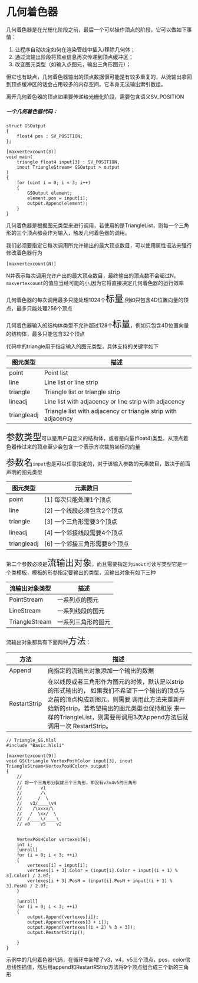 # 几何着色器

几何着色器是在光栅化阶段之前，最后一个可以操作顶点的阶段，它可以做如下事情：

1. 让程序自动决定如何在渲染管线中插入/移除几何体；
2. 通过流输出阶段将顶点信息再次传递到顶点缓冲区；
3. 改变图元类型（如输入点图元，输出三角形图元）；

但它也有缺点，几何着色器输出的顶点数据很可能是有较多重复的，从流输出拿回到顶点缓冲区的话会占用较多的内存空间。它本身无法输出索引数组。

离开几何着色器的顶点如果要传递给光栅化阶段，需要包含语义SV_POSITION

##### 一个几何着色器代码：

```HLSL
struct GSOutput
{
    float4 pos : SV_POSITION;
};

[maxvertexcount(3)]
void main(
    triangle float4 input[3] : SV_POSITION, 
    inout TriangleStream< GSOutput > output
)
{
    for (uint i = 0; i < 3; i++)
    {
        GSOutput element;
        element.pos = input[i];
        output.Append(element);
    }
}
```

几何着色器是根据图元类型来进行调用，若使用的是TriangleList，则每一个三角形的三个顶点都会作为输入，触发几何着色器的调用。

我们必须要指定它每次调用所允许输出的最大顶点数目，可以使用属性语法来强行修改着色器行为

`[maxvertexcount(N)]`

N并表示每次调用允许产出的最大顶点数目，最终输出的顶点数不会超过N。`maxvertexcount`的值应当经可能的小,因为它将直接决定几何着色器的运行效率

几何着色器的每次调用最多只能处理1024个<font size=5>标量</font>,例如只包含4D位置向量的顶点，最多只能处理256个顶点

几何着色器输入的结构体类型不允许超过128个<font size=5>标量</font>，例如只包含4D位置向量的结构体，最多只能包含32个顶点

代码中的triangle用于指定输入的图元类型，具体支持的关键字如下

| 图元类型    | 描述                                                         |
| ----------- | ------------------------------------------------------------ |
| point       | Point list                                                   |
| line        | Line list or line strip                                      |
| triangle    | Triangle list or triangle strip                              |
| lineadj     | Line list with adjacency or line strip with adjacency        |
| triangleadj | Triangle list with adjacency or triangle strip with adjacency |

<font size=5>参数类型</font>可以是用户自定义的结构体，或者是向量(float4)类型。从顶点着色器传过来的顶点至少会包含一个表示齐次裁剪坐标的向量

<font size=5>参数名</font>`input`也是可以任意指定的，对于该输入参数的元素数目，取决于前面声明的图元类型

| 图元类型    | 元素数目                      |
| ----------- | ----------------------------- |
| point       | [1] 每次只能处理1个顶点       |
| line        | [2] 一个线段必须包含2个顶点   |
| triangle    | [3] 一个三角形需要3个顶点     |
| lineadj     | [4] 一个邻接线段需要4个顶点   |
| triangleadj | [6] 一个邻接三角形需要6个顶点 |

第二个参数必须是<font size=5>流输出对象</font>，而且需要指定为`inout`可读写类型它是一个类模板，模板的形参指定要输出的类型，流输出对象有如下三种

| 流输出对象类型 | 描述               |
| -------------- | ------------------ |
| PointStream    | 一系列点的图元     |
| LineStream     | 一系列线段的图元   |
| TriangleStream | 一系列三角形的图元 |

流输出对象都具有下面两种<font size=5>方法</font>：

| 方法         | 描述                                                         |
| ------------ | ------------------------------------------------------------ |
| Append       | 向指定的流输出对象添加一个输出的数据                         |
| RestartStrip | 在以线段或者三角形作为图元的时候，默认是以strip的形式输出的， 如果我们不希望下一个输出的顶点与之前的顶点构成新图元，则需要 调用此方法来重新开始新的strip。若希望输出的图元类型也保持和原 来一样的TriangleList，则需要每调用3次Append方法后就调用一次 RestartStrip。 |

```HLSL
// Triangle_GS.hlsl
#include "Basic.hlsli"

[maxvertexcount(9)]
void GS(triangle VertexPosHColor input[3], inout TriangleStream<VertexPosHColor> output)
{
    //
    // 将一个三角形分裂成三个三角形，即没有v3v4v5的三角形
    //       v1
    //       /\
    //      /  \
    //   v3/____\v4
    //    /\xxxx/\
    //   /  \xx/  \
    //  /____\/____\
    // v0    v5    v2


    VertexPosHColor vertexes[6];
    int i;
    [unroll]
    for (i = 0; i < 3; ++i)
    {
        vertexes[i] = input[i];
        vertexes[i + 3].Color = (input[i].Color + input[(i + 1) % 3].Color) / 2.0f;
        vertexes[i + 3].PosH = (input[i].PosH + input[(i + 1) % 3].PosH) / 2.0f;
    }

    [unroll]
    for (i = 0; i < 3; ++i)
    {
        output.Append(vertexes[i]);
        output.Append(vertexes[3 + i]);
        output.Append(vertexes[(i + 2) % 3 + 3]);
        output.RestartStrip();

    }
}
```

示例中的几何着色器代码，在循环中新增了v3，v4，v5三个顶点，pos，color信息线性插值，然后用append和RestartRStrip方法将9个顶点组合成三个新的三角形